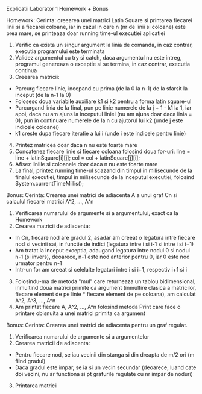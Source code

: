 Explicatii Laborator 1 Homework + Bonus

Homework:
Cerinta: creearea unei matrici Latin Square si printarea fiecarei linii si a fiecarei coloane, iar in cazul in care n (nr de linii si coloane) este prea mare, se printeaza
doar running time-ul executiei aplicatiei

1. Verific ca exista un singur argument la linia de comanda, in caz contrar, executia programului este terminata
2. Validez argumentul cu try si catch, daca argumentul nu este intreg, programul genereaza o exceptie si se termina, in caz contrar, executia continua
3. Creearea matricii:
- Parcurg fiecare linie, incepand cu prima (de la 0 la n-1) de la sfarsit la inceput (de la n-1 la 0)
- Folosesc doua variabile auxiliare k1 si k2 pentru a forma latin square-ul
- Parcurgand linia de la final, pun pe linie numerele de la j + 1 - k1 la 1, iar apoi, daca nu am ajuns la inceputul liniei (nu am ajuns doar daca linia = 0), pun 
in continuare numerele de la n cu ajutorul lui k2 (unde j este indicele coloanei)
- k1 creste dupa fiecare iteratie a lui i (unde i este indicele pentru linie)
4. Printez matricea doar daca n nu este foarte mare
5. Concatenez fiecare linie si fiecare coloana folosind doua for-uri: line = line + latinSquare[i][j]; col = col + latinSquare[j][i];
6. Afisez liniile si coloanele doar daca n nu este foarte mare
7. La final, printez running time-ul scazand din timpul in milisecunde de la finalul executiei, timpul in milisecunde de la inceputul executiei, folosind
System.currentTimeMillis();

Bonus:
Cerinta: Crearea unei matrici de adiacenta A a unui graf Cn si calculul fiecarei matrici A^2, ..., A^n

1. Verificarea numarului de argumente si a argumentului, exact ca la Homework
2. Crearea matricii de adiacenta:
- In Cn, fiecare nod are gradul 2, asadar am creeat o legatura intre fiecare nod si vecinii sai, in functie de indici (legatura intre i si i-1 si intre i si i+1)
- Am tratat la inceput exceptia, adaugand legatura intre nodul 0 si nodul n-1 (si invers), deoarece, n-1 este nod anterior pentru 0, iar 0 este nod urmator pentru n-1
- Intr-un for am creeat si celelalte legaturi intre i si i+1, respectiv i+1 si i
3. Folosindu-ma de metoda "mul" care returneaza un tablou bidimensional, inmultind doua matrici primite ca argument (inmultire clasica a matricilor, fiecare element de
pe linie * fiecare element de pe coloana), am calculat A^2, A^3, ..., A^n
4. Am printat fiecare A, A^2, ..., A^n folosind metoda Print care face o printare obisnuita a unei matrici primita ca argument

Bonus:
Cerinta: Crearea unei matrici de adiacenta pentru un graf regulat.

1. Verificarea numarului de argumente si a argumentelor
2. Crearea matricii de adiacenta:
- Pentru fiecare nod, se iau vecinii din stanga si din dreapta de m/2 ori (m fiind gradul)
- Daca gradul este impar, se ia si un vecin secundar (deoarece, luand cate doi vecini, nu ar functiona si pt grafurile regulate cu nr impar de noduri)
3. Printarea matricii
